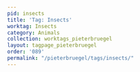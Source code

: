 ```yaml
---
pid: insects
title: 'Tag: Insects'
worktag: Insects
category: Animals
collection: worktags_pieterbruegel
layout: tagpage_pieterbruegel
order: '089'
permalink: "/pieterbruegel/tags/insects/"
---
```

